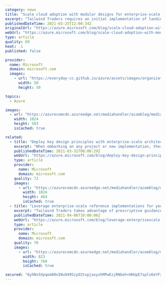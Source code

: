 ```yaml
---
category: news
title: "Scale cloud adoption with modular designs for enterprise-scale landing zones"
excerpt: "Tailwind Traders requires an initial implementation of landing zones with fully integrated governance, security, and operations from the start. The enterprise-scale architecture provides prescriptive guidance coupled with Azure best practices, developed largely by Microsoft architects and the broader"
publishedDateTime: 2021-03-25T12:00:34Z
originalUrl: "https://azure.microsoft.com/blog/scale-cloud-adoption-with-modular-designs-for-enterprisescale-landing-zones/"
webUrl: "https://azure.microsoft.com/blog/scale-cloud-adoption-with-modular-designs-for-enterprisescale-landing-zones/"
type: article
quality: 69
heat: -1
published: false

provider:
  name: Microsoft
  domain: microsoft.com
  images:
    - url: "https://everyday-cc.github.io/azure/assets/images/organizations/microsoft.com-50x50.jpg"
      width: 50
      height: 50

topics:
  - Azure

images:
  - url: "https://azurecomcdn.azureedge.net/mediahandler/acomblog/media/Default/blog/3a0d056e-14fe-4f5f-873c-aa6ad7a67c69.png"
    width: 1024
    height: 503
    isCached: true

related:
  - title: "Deploy key design principles with enterprise-scale architecture"
    excerpt: "When embarking on any project or new implementation, there are always key design and decision points to be discussed and fully understood. Deploying an enterprise-scale landing zone and subsequent resources to the cloud is no different. The enterprise-scale architecture prescribed in this guidance is"
    publishedDateTime: 2021-03-31T08:00:29Z
    webUrl: "https://azure.microsoft.com/blog/deploy-key-design-principles-with-enterprise-scale-architecture/"
    type: article
    provider:
      name: Microsoft
      domain: microsoft.com
    quality: 72
    images:
      - url: "https://azurecomcdn.azureedge.net/mediahandler/acomblog/media/Default/blog/4b7b218a-0abc-497b-afd7-d2b86228b116.png"
        width: 1024
        height: 464
        isCached: true
  - title: "Leverage enterprise-scale reference implementations for your cloud adoption"
    excerpt: "Tailwind Traders takes advantage of prescriptive guidance coupled with best practices for your Azure control plane by using the enterprise-scale architecture."
    publishedDateTime: 2021-04-06T10:00:06Z
    webUrl: "https://azure.microsoft.com/blog/leverage-enterprisescale-reference-implementations-for-your-cloud-adoption/"
    type: article
    provider:
      name: Microsoft
      domain: microsoft.com
    quality: 70
    images:
      - url: "https://azurecomcdn.azureedge.net/mediahandler/acomblog/media/Default/blog/1289ec56-767b-4276-ad35-db2681317878.png"
        width: 823
        height: 768
        isCached: true

secured: "6yhNs5Xpqom80nIWu949SzyO2txpjaxyxhMPwEzjRNGeh+UHUpE7spls6eYFzkJlz34wECqY151wwGxqayay8suBhw4Q1CbqjzDbis2ajyMkWt8oWYiQzaEoD9WKaXpuUzU5WyxA5y1s+8UnEH1bx+RUw0qb2sWwK1xGUrFx/6ukLSaFCQaVfJGt17lSGLoxjT9hGhCmH/IzgcM3Ddasmoi0tr8zxPmUZbqRK3M55gn2xa20j8hAB6gIjYmCtwRAO4Bzw+im93ymZOB36lezPQZyU9qGcqVCIw7VhU62zmEcMZaIpBVpZe+bPj6YFTdpaCNS9x62UOInnQuB8Ny8cYqGEDakMxjQf5DAbaGJRQM=;LtFeufNvLLn/YDiSOY9z6w=="
---
```


